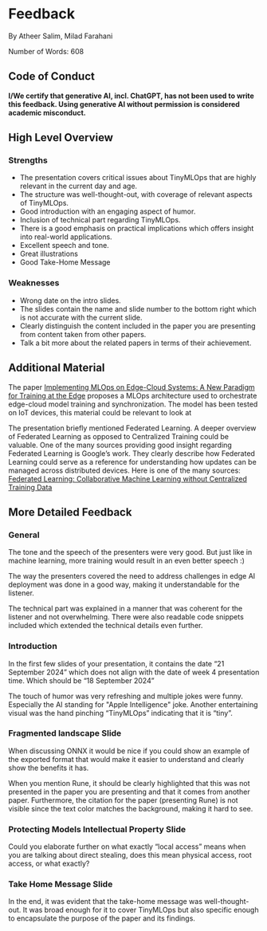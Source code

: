 # Feedback 

By Atheer Salim, Milad Farahani

Number of Words: 608
## Code of Conduct 

**I/We certify that generative AI, incl. ChatGPT, has not been used to write this feedback. Using generative AI without permission is considered academic misconduct.**

## High Level Overview

### Strengths
- The presentation covers critical issues about TinyMLOps that are highly relevant in the current day and age.
- The structure was well-thought-out, with coverage of relevant aspects of   TinyMLOps.
- Good introduction with an engaging aspect of humor.
- Inclusion of technical part regarding TinyMLOps.
- There is a good emphasis on practical implications which offers insight into real-world applications.
- Excellent speech and tone.
- Great illustrations
- Good Take-Home Message


### Weaknesses
- Wrong date on the intro slides.
- The slides contain the name and slide number to the bottom right which is not accurate with the current slide.
- Clearly distinguish the content included in the paper you are presenting from content taken from other papers.
- Talk a bit more about the related papers in terms of their achievement. 

## Additional Material

The paper [Implementing MLOps on Edge-Cloud Systems: A New Paradigm for Training at the Edge](https://uwspace.uwaterloo.ca/items/bc1f43a4-96dd-44d6-946f-b5cd19660647) proposes a MLOps architecture used to orchestrate edge-cloud model training and synchronization. The model has been tested on IoT devices, this material could be relevant to look at 

The presentation briefly mentioned Federated Learning. A deeper overview of Federated Learning as opposed to Centralized Training could be valuable. One of the many sources providing good insight regarding Federated Learning is Google’s work. They clearly describe how Federated Learning could serve as a reference for understanding how updates can be managed across distributed devices. Here is one of the many sources: [Federated Learning: Collaborative Machine Learning without Centralized Training Data](https://research.google/blog/federated-learning-collaborative-machine-learning-without-centralized-training-data/)

## More Detailed Feedback 

### General
The tone and the speech of the presenters were very good. But just like in machine learning, more training would result in an even better speech :)

The way the presenters covered the need to address challenges in edge AI deployment was done in a good way, making it understandable for the listener.

The technical part was explained in a manner that was coherent for the listener and not overwhelming. There were also readable code snippets included which extended the technical details even further.

### Introduction
In the first few slides of your presentation, it contains the date “21 September 2024” which does not align with the date of week 4 presentation time. Which should be “18 September 2024”

The touch of humor was very refreshing and multiple jokes were funny. Especially the AI standing for "Apple Intelligence" joke. Another entertaining visual was the hand pinching “TinyMLOps” indicating that it is “tiny”.

### Fragmented landscape Slide
When discussing ONNX it would be nice if you could show an example of the exported format that would make it easier to understand and clearly show the benefits it has. 

When you mention Rune, it should be clearly highlighted that this was not presented in the paper you are presenting and that it comes from another paper. Furthermore, the citation for the paper (presenting Rune) is not visible since the text color matches the background, making it hard to see.

### Protecting Models Intellectual Property Slide
Could you elaborate further on what exactly “local access” means when you are talking about direct stealing, does this mean physical access, root access, or what exactly?

### Take Home Message Slide
In the end, it was evident that the take-home message was well-thought-out. It was broad enough for it to cover TinyMLOps but also specific enough to encapsulate the purpose of the paper and its findings. 
